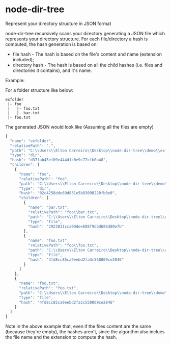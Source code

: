 # node-dir-tree
Represent your directory structure in JSON format

node-dir-tree recursively scans your directory generating a JSON file which represents your directory structure. For each file/directory a hash is computed, the hash generation is based on:

* file hash - The hash is based on the file's content and name (extension included);
* directory hash - The hash is based on all the child hashes (i.e. files and directories it contains), and it's name.

Example:

For a folder structure like below:
```
exfolder
 |- foo
 |   |- foo.txt
 |   |- bar.txt
 |- foo.txt
```

The generated JSON would look like (Assuming all the files are empty)

```javascript
{
  "name": "exfolder",
  "relativePath": ".",
  "path": "C:\\Users\\Elton Carreiro\\Desktop\\node-dir-tree\\demo\\exfolder",
  "type": "dir",
  "hash": "d37fab45ef09e444d1c0e9c77cfb0a48",
  "children": [
    {
      "name": "foo",
      "relativePath": "foo",
      "path": "C:\\Users\\Elton Carreiro\\Desktop\\node-dir-tree\\demo\\exfolder\\foo",
      "type": "dir",
      "hash": "02c4258dde69d831e5b83098220fb0e0",
      "children": [
        {
          "name": "bar.txt",
          "relativePath": "foo\\bar.txt",
          "path": "C:\\Users\\Elton Carreiro\\Desktop\\node-dir-tree\\demo\\exfolder\\foo\\bar.txt",
          "type": "file",
          "hash": "2923031cca09dee688f9dbd686d80e7b"
        },
        {
          "name": "foo.txt",
          "relativePath": "foo\\foo.txt",
          "path": "C:\\Users\\Elton Carreiro\\Desktop\\node-dir-tree\\demo\\exfolder\\foo\\foo.txt",
          "type": "file",
          "hash": "4fd8cc85ca9eebd2fa3c550069ce2846"
        }
      ]
    },
    {
      "name": "foo.txt",
      "relativePath": "foo.txt",
      "path": "C:\\Users\\Elton Carreiro\\Desktop\\node-dir-tree\\demo\\exfolder\\foo.txt",
      "type": "file",
      "hash": "4fd8cc85ca9eebd2fa3c550069ce2846"
    }
  ]
}
```

Note in the above example that, even if the files content are the same (because they're empty), the hashes aren't, since the algorithm also inclues the file name and the extension to compute the hash.
